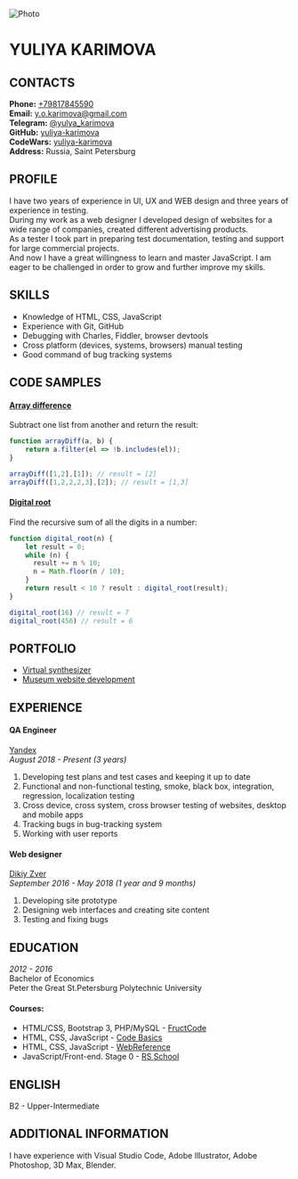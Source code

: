 ![Photo](https://avatars.githubusercontent.com/u/39742618?s=400&u=e3f5206dfbdeaafae1885c51b3d122d7c54f073c&v=4)

# YULIYA KARIMOVA

## CONTACTS
**Phone:** [+79817845590](tel:+79817845590)  
**Email:** [y.o.karimova@gmail.com](mailto:y.o.karimova@gmail.com)  
**Telegram:** [@yulya_karimova](https://t.me/yulya_karimova)  
**GitHub:** [yuliya-karimova](https://github.com/yuliya-karimova)  
**CodeWars:** [yuliya-karimova](https://www.codewars.com/users/yuliya-karimova/)  
**Address:** Russia, Saint Petersburg  

## PROFILE
I have two years of experience in UI, UX and WEB design and three years of experience in testing.  
During my work as a web designer I developed design of websites for a wide range of companies, created different advertising products.  
As a tester I took part in preparing test documentation, testing and support for large commercial projects.  
And now I have a great willingness to learn and master JavaScript. I am eager to be challenged in order to grow and further improve my skills. 

## SKILLS
* Knowledge of HTML, CSS, JavaScript
* Experience with Git, GitHub
* Debugging with Charles, Fiddler, browser devtools
* Cross platform (devices, systems, browsers) manual testing
* Good command of bug tracking systems

## CODE SAMPLES
#### [Array difference](https://www.codewars.com/kata/523f5d21c841566fde000009)
Subtract one list from another and return the result:    
    
```javascript
function arrayDiff(a, b) {
    return a.filter(el => !b.includes(el));
}

arrayDiff([1,2],[1]); // result = [2]
arrayDiff([1,2,2,2,3],[2]); // result = [1,3]
```
    
#### [Digital root](https://www.codewars.com/kata/541c8630095125aba6000c00)
Find the recursive sum of all the digits in a number:    
    
```javascript
function digital_root(n) {
    let result = 0;
    while (n) {
      result += n % 10;
      n = Math.floor(n / 10);
    }
    return result < 10 ? result : digital_root(result);
}

digital_root(16) // result = 7
digital_root(456) // result = 6
```

## PORTFOLIO
* [Virtual synthesizer](https://yuliya-karimova.github.io/virtual-piano/)  
* [Museum website development](https://yuliya-karimova.github.io/museum/)  

## EXPERIENCE
#### QA Engineer
[Yandex](https://yandex.ru/)  
*August 2018 - Present (3 years)*

1. Developing test plans and test cases and keeping it up to date
3. Functional and non-functional testing, smoke, black box, integration, regression, localization testing
3. Cross device, cross system, cross browser testing of websites, desktop and mobile apps
4. Tracking bugs in bug-tracking system
5. Working with user reports

#### Web designer
[Dikiy Zver](https://dikiyzver.com/)  
*September 2016 - May 2018 (1 year and 9 months)*

1. Developing site prototype
2. Designing web interfaces and creating site content
4. Testing and fixing bugs

## EDUCATION
*2012 - 2016*  
Bachelor of Economics  
Peter the Great St.Petersburg Polytechnic University  

#### Courses:
* HTML/CSS, Bootstrap 3, PHP/MySQL - [FructCode](https://fructcode.com/)
* HTML, CSS, JavaScript - [Code Basics](https://ru.code-basics.com/)
* HTML, CSS, JavaScript - [WebReference](https://webref.ru/)
* JavaScript/Front-end. Stage 0 - [RS School](https://rs.school/js-stage0/)

## ENGLISH
B2 - Upper-Intermediate

## ADDITIONAL INFORMATION
I have experience with Visual Studio Code, Adobe Illustrator, Adobe Photoshop, 3D Max, Blender.